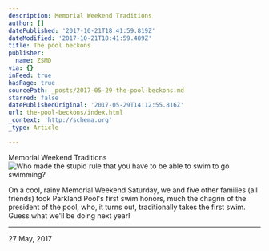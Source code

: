 ```yaml
---
description: Memorial Weekend Traditions
author: []
datePublished: '2017-10-21T18:41:59.819Z'
dateModified: '2017-10-21T18:41:59.489Z'
title: The pool beckons
publisher:
  name: ZSMD
via: {}
inFeed: true
hasPage: true
sourcePath: _posts/2017-05-29-the-pool-beckons.md
starred: false
datePublishedOriginal: '2017-05-29T14:12:55.816Z'
url: the-pool-beckons/index.html
_context: 'http://schema.org'
_type: Article

---
```

Memorial Weekend Traditions
![Who made the stupid rule that you have to be able to swim to go swimming?](https://the-grid-user-content.s3-us-west-2.amazonaws.com/941cccec-0081-4bfb-882f-0f8f374d9ab4.jpg)

On a cool, rainy Memorial Weekend Saturday, we and five other families (all friends) took Parkland Pool's first swim honors, much the chagrin of the president of the pool, who, it turns out, traditionally takes the first swim. Guess what we'll be doing next year!

---

27 May, 2017